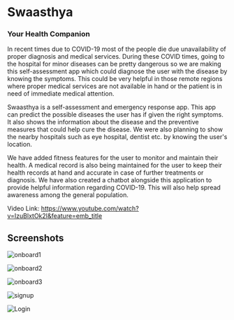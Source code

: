 # Swaasthya
### Your Health Companion  
  
In recent times due to COVID-19 most of the people die due unavailability of proper diagnosis and medical services. During these COVID times, going to the hospital for minor diseases can be pretty dangerous so we are making this self-assessment app which could diagnose the user with the disease by knowing the symptoms. This could be very helpful in those remote regions where proper medical services are not available in hand or the patient is in need of immediate medical attention.  
  
Swaasthya is a self-assessment and emergency response app. This app can predict the possible diseases the user has if given the right symptoms. It also shows the information about the disease and the preventive measures that could help cure the disease. We were also planning to show the nearby hospitals such as eye hospital, dentist etc. by knowing the user's location.
  
We have added fitness features for the user to monitor and maintain their health. A medical record is also being maintained for the user to keep their health records at hand and accurate in case of further treatments or diagnosis. We have also created a chatbot alongside this application to provide helpful information regarding COVID-19. This will also help spread awareness among the general population.  
  
Video Link:  https://www.youtube.com/watch?v=IzuBlxtOk2I&feature=emb_title  
  
## Screenshots  

![onboard1](https://github.com/jay3112000/hacka_thon/blob/master/onboard1.jpeg)

![onboard2](https://github.com/jay3112000/hacka_thon/blob/master/onboard2.jpeg)

![onboard3](https://github.com/jay3112000/hacka_thon/blob/master/onboard3.jpeg)  
  
![signup](https://github.com/Anirudh1905/Swaasthya/blob/master/app/signup.jpeg)  
  
![Login](https://github.com/Anirudh1905/Swaasthya/blob/master/app/Login.jpeg)






